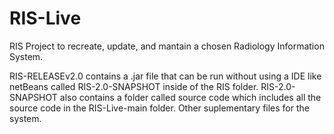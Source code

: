 # RIS-Live
RIS Project to recreate, update, and mantain a chosen Radiology Information System.

RIS-RELEASEv2.0 contains a .jar file that can be run without using a IDE like netBeans called RIS-2.0-SNAPSHOT inside of the RIS folder. RIS-2.0-SNAPSHOT also contains a folder called source code which includes all the source code in the RIS-Live-main folder. Other suplementary files for the system. 



